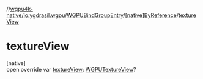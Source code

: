 //[wgpu4k-native](../../../../index.md)/[io.ygdrasil.wgpu](../../index.md)/[WGPUBindGroupEntry](../index.md)/[[native]ByReference](index.md)/[textureView](texture-view.md)

# textureView

[native]\
open override var [textureView](texture-view.md): [WGPUTextureView](../../-w-g-p-u-texture-view/index.md)?